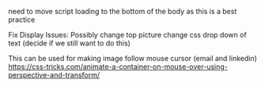 need to move script loading to the bottom of the body as this is a best practice

Fix Display Issues:
Possibly change top picture
change css drop down of text (decide if we still want to do this)

This can be used for making image follow mouse cursor (email and linkedin)
https://css-tricks.com/animate-a-container-on-mouse-over-using-perspective-and-transform/

